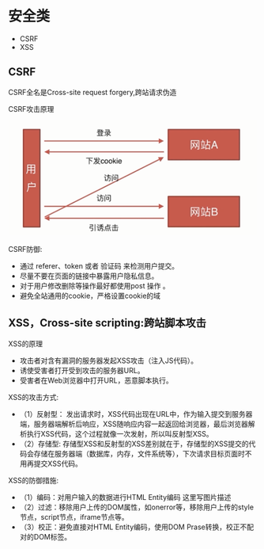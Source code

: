 # 安全类

- CSRF
- XSS


## CSRF

CSRF全名是Cross-site request forgery,跨站请求伪造

CSRF攻击原理

![](./img/csrf.png)


CSRF防御:

- 通过 referer、token 或者 验证码 来检测用户提交。
- 尽量不要在页面的链接中暴露用户隐私信息。
- 对于用户修改删除等操作最好都使用post 操作 。
- 避免全站通用的cookie，严格设置cookie的域


## XSS，Cross-site scripting:跨站脚本攻击

XSS的原理
- 攻击者对含有漏洞的服务器发起XSS攻击（注入JS代码）。
- 诱使受害者打开受到攻击的服务器URL。
- 受害者在Web浏览器中打开URL，恶意脚本执行。


XSS的攻击方式:

- （1）反射型： 发出请求时，XSS代码出现在URL中，作为输入提交到服务器端，服务器端解析后响应，XSS随响应内容一起返回给浏览器，最后浏览器解析执行XSS代码，这个过程就像一次发射，所以叫反射型XSS。
- （2）存储型: 存储型XSS和反射型的XSS差别就在于，存储型的XSS提交的代码会存储在服务器端（数据库，内存，文件系统等），下次请求目标页面时不用再提交XSS代码。


XSS的防御措施:

- （1）编码：对用户输入的数据进行HTML Entity编码 
这里写图片描述 
- （2）过滤：移除用户上传的DOM属性，如onerror等，移除用户上传的style节点，script节点，iframe节点等。
- （3）校正：避免直接对HTML Entity编码，使用DOM Prase转换，校正不配对的DOM标签。
